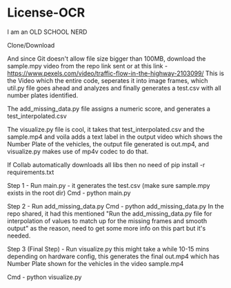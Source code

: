 # License-OCR

I am an OLD SCHOOL NERD

Clone/Download

And since Git doesn't allow file size bigger than 100MB, download the sample.mpy video from the repo link sent or at this link - https://www.pexels.com/video/traffic-flow-in-the-highway-2103099/
This is the Video which the entire code, seperates it into image frames, which util.py file goes ahead and analyzes and finally generates a test.csv with all number plates identified.

The add_missing_data.py file assigns a numeric score, and generates a test_interpolated.csv

The visualize.py file is cool, it takes that test_interpolated.csv and the sample.mp4 and voila adds a text label in the output video which shows the Number Plate of the vehicles, the output file generated is out.mp4, and visualize.py makes use of mp4v codec to do that.

If Collab automatically downloads all libs then no need of pip install -r requirements.txt

Step 1 - 
Run main.py - it generates the test.csv (make sure sample.mpy exists in the root dir)
Cmd - python main.py

Step 2 -
Run add_missing_data.py
Cmd - python add_missing_data.py
In the repo shared, it had this mentioned "Run the add_missing_data.py file for interpolation of values to match up for the missing frames and smooth output" as the reason, need to get some more info on this part but it's needed.

Step 3 (Final Step) -
Run visualize.py this might take a while 10-15 mins depending on hardware config, this generates the final out.mp4 which has Number Plate shown for the vehicles in the video sample.mp4

Cmd - python visualize.py

